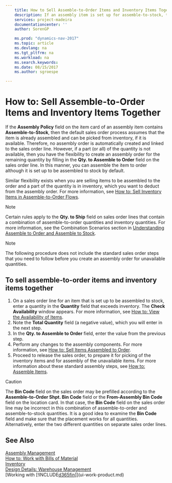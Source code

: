 ```yaml
---
    title: How to Sell Assemble-to-Order Items and Inventory Items Together 
    description: If an assembly item is set up for assemble-to-stock, then the default sales order process assumes that the item is already assembled and can be picked from inventory, if it is available. But if a part (or all) of the quantity is not available, then you have the flexibility to create an assembly order for the remaining quantity on the fly.
    services: project-madeira
    documentationcenter: ''
    author: SorenGP

    ms.prod: "dynamics-nav-2017"
    ms.topic: article
    ms.devlang: na
    ms.tgt_pltfrm: na
    ms.workload: na
    ms.search.keywords:
    ms.date: 08/15/2017
    ms.author: sgroespe

---
```

# How to: Sell Assemble-to-Order Items and Inventory Items Together
If the **Assembly Policy** field on the item card of an assembly item contains **Assemble-to-Stock**, then the default sales order process assumes that the item is already assembled and can be picked from inventory, if it is available. Therefore, no assembly order is automatically created and linked to the sales order line. However, if a part (or all) of the quantity is not available, then you have the flexibility to create an assembly order for the remaining quantity by filling in the **Qty. to Assemble to Order** field on the sales order line. In this manner, you can assemble the item to order although it is set up to be assembled to stock by default.  

Similar flexibility exists when you are selling items to be assembled to the order and a part of the quantity is in inventory, which you want to deduct from the assembly order. For more information, see [How to: Sell Inventory Items in Assemble-to-Order Flows](assembly-how-to-sell-inventory-items-in-assemble-to-order-flows.md).  

> [!NOTE]  
>  Certain rules apply to the **Qty. to Ship** field on sales order lines that contain a combination of assemble-to-order quantities and inventory quantities. For more information, see the Combination Scenarios section in [Understanding Assemble to Order and Assemble to Stock](assembly-assemble-to-order-or-assemble-to-stock.md).  

> [!NOTE]  
>  The following procedure does not include the standard sales order steps that you need to follow before you create an assembly order for unavailable quantities.

## To sell assemble-to-order items and inventory items together  
1.  On a sales order line for an item that is set up to be assembled to stock, enter a quantity in the **Quantity** field that exceeds inventory. The **Check Availability** window appears. For more information, see [How to: View the Availability of Items](inventory-how-availability-overview.md). 
2.  Note the **Total Quantity** field (a negative value), which you will enter in the next step.  
3.  In the **Qty. to Assemble to Order** field, enter the value from the previous step.  
4.  Perform any changes to the assembly components. For more information, see [How to: Sell Items Assembled to Order](assembly-how-to-sell-items-assembled-to-order.md).  
5.  Proceed to release the sales order, to prepare it for picking of the inventory items and for assembly of the unavailable items. For more information about these standard assembly steps, see [How to: Assemble Items](assembly-how-to-assemble-items.md).  

> [!CAUTION]  
>  The **Bin Code** field on the sales order may be prefilled according to the **Assemble-to-Order Shpt. Bin Code** field or the **From-Assembly Bin Code** field on the location card. In that case, the **Bin Code** field on the sales order line may be incorrect in this combination of assemble-to-order and assemble-to-stock quantities. It is a good idea to examine the **Bin Code** field and make sure that the placement works for all quantities. Alternatively, enter the two different quantities on separate sales order lines.  

## See Also  
[Assembly Management](assembly-assemble-items.md)  
[How to: Work with Bills of Material](inventory-how-work-BOMs.md)  
[Inventory](inventory-manage-inventory.md)  
[Design Details: Warehouse Management](design-details-warehouse-management.md)  
[Working with [!INCLUDE[d365fin](includes/d365fin_md.md)]](ui-work-product.md)
